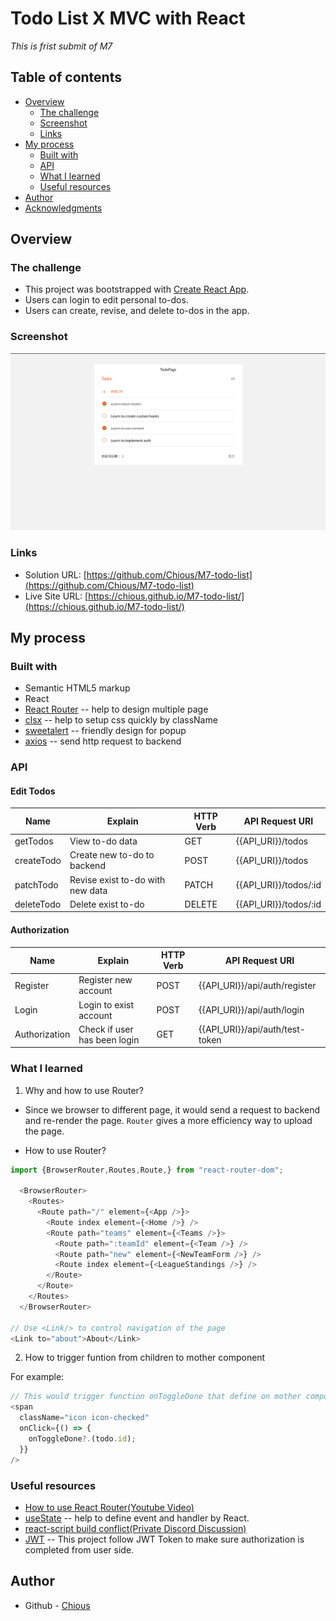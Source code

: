 # Todo List X MVC with React

_This is frist submit of M7_

## Table of contents

- [Overview](#overview)
  - [The challenge](#the-challenge)
  - [Screenshot](#screenshot)
  - [Links](#links)
- [My process](#my-process)
  - [Built with](#built-with)
  - [API](#api)
  - [What I learned](#what-i-learned)
  - [Useful resources](#useful-resources)
- [Author](#author)
- [Acknowledgments](#acknowledgments)

## Overview

### The challenge

- This project was bootstrapped with [Create React App](https://github.com/facebook/create-react-app).
- Users can login to edit personal to-dos.
- Users can create, revise, and delete to-dos in the app.

### Screenshot

![](./screenshot.png)

### Links

- Solution URL: [https://github.com/Chious/M7-todo-list](https://github.com/Chious/M7-todo-list)
- Live Site URL: [https://chious.github.io/M7-todo-list/](https://chious.github.io/M7-todo-list/)

## My process

### Built with

- Semantic HTML5 markup
- React
- [React Router](https://reactrouter.com/en/main) -- help to design multiple page
- [clsx](https://www.npmjs.com/package/clsx) -- help to setup css quickly by className
- [sweetalert](https://sweetalert2.github.io) -- friendly design for popup
- [axios](https://www.npmjs.com/package/axios) -- send http request to backend

### API

#### Edit Todos

| Name       | Explain                          | HTTP Verb | API Request URI       |
|------------|----------------------------------|-----------|-----------------------|
| getTodos   | View to-do data                  | GET       | {{API_URI}}/todos     |
| createTodo | Create new to-do to backend      | POST      | {{API_URI}}/todos     |
| patchTodo  | Revise exist to-do with new data | PATCH     | {{API_URI}}/todos/:id |
| deleteTodo | Delete exist to-do               | DELETE    | {{API_URI}}/todos/:id |

#### Authorization

| Name          | Explain                      | HTTP Verb | API Request URI                 |
|---------------|------------------------------|-----------|---------------------------------|
| Register      | Register new account         | POST      | {{API_URI}}/api/auth/register   |
| Login         | Login to exist account       | POST      | {{API_URI}}/api/auth/login      |
| Authorization | Check if user has been login | GET       | {{API_URI}}/api/auth/test-token |

### What I learned

1. Why and how to use Router?

- Since we browser to different page, it would send a request to backend and re-render the page. `Router` gives a more efficiency way to upload the page.

- How to use Router?

```js
import {BrowserRouter,Routes,Route,} from "react-router-dom";

  <BrowserRouter>
    <Routes>
      <Route path="/" element={<App />}>
        <Route index element={<Home />} />
        <Route path="teams" element={<Teams />}>
          <Route path=":teamId" element={<Team />} />
          <Route path="new" element={<NewTeamForm />} />
          <Route index element={<LeagueStandings />} />
        </Route>
      </Route>
    </Routes>
  </BrowserRouter>

// Use <Link/> to control navigation of the page
<Link to="about">About</Link>
```

2. How to trigger funtion from children to mother component

For example:

```js
// This would trigger function onToggleDone that define on mother component with data todo.id
<span
  className="icon icon-checked"
  onClick={() => {
    onToggleDone?.(todo.id);
  }}
/>
```

### Useful resources

- [How to use React Router(Youtube Video)](https://www.youtube.com/watch?v=Bi0PCx8kZP4&list=PLODGJVEE6JCwCOTcJjs58iV5e6iVIBrpO&index=6)
- [useState](https://react.dev/reference/react/useState) -- help to define event and handler by React.
- [react-script build conflict(Private Discord Discussion)](https://discord.com/channels/925294714217967647/1159024050476167230/1159024050476167230)
- [JWT](https://jwt.io) -- This project follow JWT Token to make sure authorization is completed from user side.

## Author

- Github - [Chious](https://github.com/Chious)
